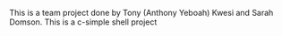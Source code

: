 This is a team project done by Tony (Anthony Yeboah) Kwesi and Sarah Domson.
This is a c-simple shell project